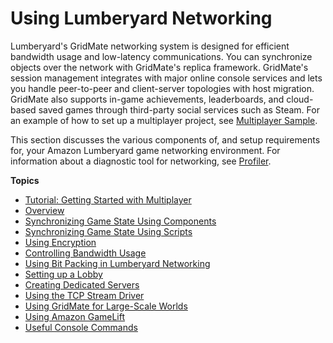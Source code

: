 # Using Lumberyard Networking<a name="network-intro"></a>

Lumberyard's GridMate networking system is designed for efficient bandwidth usage and low\-latency communications\. You can synchronize objects over the network with GridMate's replica framework\. GridMate's session management integrates with major online console services and lets you handle peer\-to\-peer and client\-server topologies with host migration\. GridMate also supports in\-game achievements, leaderboards, and cloud\-based saved games through third\-party social services such as Steam\. For an example of how to set up a multiplayer project, see [Multiplayer Sample](sample-project-multiplayer-enhanced.md)\.

This section discusses the various components of, and setup requirements for, your Amazon Lumberyard game networking environment\. For information about a diagnostic tool for networking, see [Profiler](profiler-intro.md)\.

**Topics**
+ [Tutorial: Getting Started with Multiplayer](network-multiplayer-gs.md)
+ [Overview](networking-overview.md)
+ [Synchronizing Game State Using Components](network-synchronizing-game-state-using-components.md)
+ [Synchronizing Game State Using Scripts](network-synchronizing-game-state-using-scripts.md)
+ [Using Encryption](network-encryption-intro.md)
+ [Controlling Bandwidth Usage](network-bandwidth-control.md)
+ [Using Bit Packing in Lumberyard Networking](network-bitpacking.md)
+ [Setting up a Lobby](network-lobby-setup.md)
+ [Creating Dedicated Servers](network-dedicated-server.md)
+ [Using the TCP Stream Driver](network-tcp-using.md)
+ [Using GridMate for Large\-Scale Worlds](network-interest-manager-large-scale-worlds.md)
+ [Using Amazon GameLift](network-gamelift-using.md)
+ [Useful Console Commands](network-console-commands.md)